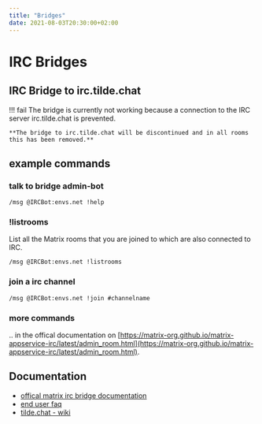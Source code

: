 ```yaml
---
title: "Bridges"
date: 2021-08-03T20:30:00+02:00
---
```


# IRC Bridges

## IRC Bridge to irc.tilde.chat

!!! fail
	The bridge is currently not working because a connection to the IRC server irc.tilde.chat is prevented.

	**The bridge to irc.tilde.chat will be discontinued and in all rooms this has been removed.**

## example commands

### talk to bridge admin-bot

`/msg @IRCBot:envs.net !help`

### !listrooms

List all the Matrix rooms that you are joined to which are also connected to IRC.

`/msg @IRCBot:envs.net !listrooms`

### join a irc channel

`/msg @IRCBot:envs.net !join #channelname`

### more commands

.. in the offical documentation on [https://matrix-org.github.io/matrix-appservice-irc/latest/admin_room.html](https://matrix-org.github.io/matrix-appservice-irc/latest/admin_room.html).

## Documentation

- [offical matrix irc bridge documentation](https://matrix-org.github.io/matrix-appservice-irc/latest/usage.html)
- [end user faq](https://github.com/matrix-org/matrix-appservice-irc/wiki/End-user-FAQ)
- [tilde.chat - wiki](https://tilde.chat/wiki/)
